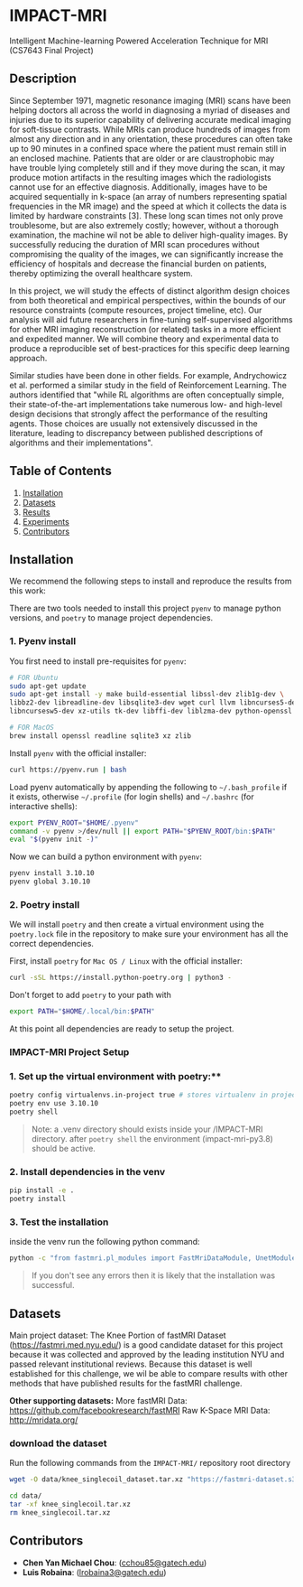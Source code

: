 # IMPACT-MRI
Intelligent Machine-learning Powered Acceleration Technique for MRI (CS7643 Final Project)

## Description

Since September 1971, magnetic resonance imaging (MRI) scans have been helping doctors all across the world in diagnosing a myriad of diseases and injuries due to its superior capability of delivering accurate medical imaging for soft-tissue contrasts. While MRIs can produce hundreds of images from almost any direction and in any orientation, these procedures can often take up to 90 minutes in a confined space where the patient must remain still in an enclosed machine. Patients that are older or are claustrophobic may have trouble lying completely still and if they move during the scan, it may produce motion artifacts in the resulting images which the radiologists cannot use for an effective diagnosis. Additionally, images have to be acquired sequentially in k-space (an array of numbers representing spatial frequencies in the MR image) and the speed at which it collects the data is limited by hardware constraints [3]. These long scan times not only prove troublesome, but are also extremely costly; however, without a thorough examination, the machine wil not be able to deliver high-quality images. By successfully reducing the duration of MRI scan procedures without compromising the quality of the images, we can significantly increase the efficiency of hospitals and decrease the financial burden on patients, thereby optimizing the overall healthcare system.

In this project, we will study the effects of distinct algorithm design choices from both theoretical and empirical perspectives, within the bounds of our resource
constraints (compute resources, project timeline, etc). Our analysis will aid future researchers in fine-tuning self-supervised algorithms for other MRI imaging reconstruction (or related) tasks in a more efficient and expedited manner. We will combine theory and experimental data to produce a reproducible set of best-practices for this specific deep learning approach.

Similar studies have been done in other fields. For example, Andrychowicz et al. performed a similar study in the field of Reinforcement Learning. The authors identified that "while RL algorithms are often conceptually simple, their state-of-the-art implementations take numerous low- and high-level design decisions that strongly affect the performance of the resulting agents. Those choices are usually not extensively discussed in the literature, leading to discrepancy between published descriptions of algorithms and their implementations".

## Table of Contents
1. [Installation](#installation)
2. [Datasets](#datasets)
4. [Results](#results)
5. [Experiments](#experiments)
6. [Contributors](#contributors)

## Installation
We recommend the following steps to install and reproduce the results from this work:

There are two tools needed to install this project `pyenv` to manage python versions, and `poetry` to manage project dependencies.

### 1. Pyenv install
You first need to install pre-requisites for `pyenv`:

```bash
# FOR Ubuntu
sudo apt-get update
sudo apt-get install -y make build-essential libssl-dev zlib1g-dev \
libbz2-dev libreadline-dev libsqlite3-dev wget curl llvm libncurses5-dev \
libncursesw5-dev xz-utils tk-dev libffi-dev liblzma-dev python-openssl python3-distutils

# FOR MacOS
brew install openssl readline sqlite3 xz zlib
```

Install `pyenv` with the official installer:
```bash
curl https://pyenv.run | bash
```

Load pyenv automatically by appending the following to `~/.bash_profile` if it exists, otherwise `~/.profile` (for login shells) and `~/.bashrc` (for interactive shells):

```bash
export PYENV_ROOT="$HOME/.pyenv"
command -v pyenv >/dev/null || export PATH="$PYENV_ROOT/bin:$PATH"
eval "$(pyenv init -)"
```

Now we can build a python environment with `pyenv`:
```bash
pyenv install 3.10.10
pyenv global 3.10.10
```

### 2. Poetry install
We will install `poetry` and then create a virtual environment using the `poetry.lock` file in the repository to make sure your environment has all the correct dependencies.

First, install `poetry` for `Mac OS / Linux` with the official installer:

```bash
curl -sSL https://install.python-poetry.org | python3 -
```

Don't forget to add `poetry` to your path with
```bash
export PATH="$HOME/.local/bin:$PATH"
```

At this point all dependencies are ready to setup the project.

### IMPACT-MRI Project Setup

### 1. Set up the virtual environment with poetry:**

```bash
poetry config virtualenvs.in-project true # stores virtualenv in project directory
poetry env use 3.10.10
poetry shell
```

> Note: a .venv directory should exists inside your /IMPACT-MRI directory.
> after `poetry shell` the environment (impact-mri-py3.8) should be active.

### 2. Install dependencies in the venv
```bash
pip install -e .
poetry install
```

### 3. Test the installation
inside the venv run the following python command:

```bash
python -c "from fastmri.pl_modules import FastMriDataModule, UnetModule"
```
> If you don't see any errors then it is likely that the installation was successful.


## Datasets
Main project dataset: The Knee Portion of fastMRI Dataset (https://fastmri.med.nyu.edu/) is a good candidate dataset for this project because it was collected and approved by the leading institution NYU and passed relevant institutional reviews. Because this dataset is well established for this challenge, we wil be able to compare results with other methods that have published results for the fastMRI challenge.

**Other supporting datasets:**
More fastMRI Data: https://github.com/facebookresearch/fastMRI
Raw K-Space MRI Data: http://mridata.org/

### download the dataset
Run the following commands from the `IMPACT-MRI/` repository root directory

```bash
wget -O data/knee_singlecoil_dataset.tar.xz "https://fastmri-dataset.s3.amazonaws.com/v2.0/knee_singlecoil_test.tar.xz?AWSAccessKeyId=AKIAJM2LEZ67Y2JL3KRA&Signature=z5gwtap4eKUKoi8LMHv%2BP4Lw5mc%3D&Expires=1697853709"

cd data/
tar -xf knee_singlecoil.tar.xz
rm knee_singlecoil.tar.xz
```

## Contributors
- **Chen Yan Michael Chou**: (cchou85@gatech.edu)
- **Luis Robaina**: (lrobaina3@gatech.edu)
